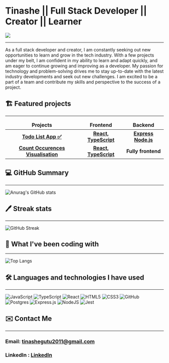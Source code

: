# Tinashe || Full Stack Developer || Creator || Learner 
![](https://komarev.com/ghpvc/?username=tinashe-gutu&style=flat-square&color=blueviolet)

<hr>
As a full stack developer and creator, I am constantly seeking out new opportunities to learn and grow in the tech industry. With a few projects under my belt, I am confident in my ability to learn and adapt quickly, and am eager to continue growing and improving as a developer. My passion for technology and problem-solving drives me to stay up-to-date with the latest industry developments and seek out new challenges. I am excited to be a part of a team and contribute my skills and perspective to the success of a project.

## 🏗️ Featured projects
<hr>

<table>
  <thead align="center">
    <tr border: none;>
      <td><b>Projects</b></td>
      <td><b>Frontend</b></td>
      <td><b>Backend</b></td>
      <!--<td><b>Documentation</b></td>-->
    </tr>
  </thead>
  <tbody>
  <tbody align="center">
    <tr>
      <td><a href="https://illustrious-froyo-1c4560.netlify.app/" target="_blank"><b>Todo List App ✅<b></a></td>
      <td><a href="https://github.com/tinashe-gutu/to-do-list-frontend"><b>React, TypeScript</b></a></td>
      <td><a href="https://github.com/tinashe-gutu/to-do-list-backend"><b>Express Node.js</b></a></td>
      <!--<td><a href="addlinkhere"><b>Documentation</b></a></td>-->
    </tr>
    <tr>
      <td><a href="https://count-occurences-vis.netlify.app/" target="_blank"><b>Count Occurences Visualisation<b></a></td>
      <td><a href="https://github.com/tinashe-gutu/count-occurrences"><b>React, TypeScript</b></a></td>
      <td><b>Fully frontend</b></a></td>
      <!--<td><a href="addlinkhere"><b>Documentation</b></a></td>-->
    </tr>
  </tbody>
</table>


## 💻 GitHub Summary
<hr>

![Anurag's GitHub stats](https://github-readme-stats.vercel.app/api?username=tinashe-gutu&count_private=true&show_icons=true&theme=midnight-purple&card_width=550)

## 🖊️ Streak stats

<hr>

![GitHub Streak](https://streak-stats.demolab.com/?user=tinashe-gutu&theme=midnight-purple)

## 🧰 What I've been coding with

<hr>

![Top Langs](https://github-readme-stats.vercel.app/api/top-langs/?username=tinashe-gutu&layout=compact&theme=midnight-purple&card_width=500)


## 🛠️ Languages and technologies I have used
<hr>

![JavaScript](https://img.shields.io/badge/javascript-%23323330.svg?style=for-the-badge&logo=javascript&logoColor=%23F7DF1E)
![TypeScript](https://img.shields.io/badge/typescript-%23007ACC.svg?style=for-the-badge&logo=typescript&logoColor=white)
![React](https://img.shields.io/badge/react-%2320232a.svg?style=for-the-badge&logo=react&logoColor=%2361DAFB)
![HTML5](https://img.shields.io/badge/html5-%23E34F26.svg?style=for-the-badge&logo=html5&logoColor=white)
![CSS3](https://img.shields.io/badge/css3-%231572B6.svg?style=for-the-badge&logo=css3&logoColor=white)
![GitHub](https://img.shields.io/badge/github-%23121011.svg?style=for-the-badge&logo=github&logoColor=white)
![Postgres](https://img.shields.io/badge/postgres-%23316192.svg?style=for-the-badge&logo=postgresql&logoColor=white)
![Express.js](https://img.shields.io/badge/express.js-%23404d59.svg?style=for-the-badge&logo=express&logoColor=%2361DAFB)
![NodeJS](https://img.shields.io/badge/node.js-6DA55F?style=for-the-badge&logo=node.js&logoColor=white)
![Jest](https://img.shields.io/badge/-jest-%23C21325?style=for-the-badge&logo=jest&logoColor=white)




## ✉️ Contact Me
<hr>

### Email: tinashegutu2011@gmail.com
### LinkedIn : <a href= "https://www.linkedin.com/in/tinashe-gutu-24820818b/"> LinkedIn </a>



